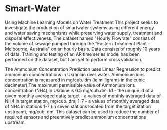 # Smart-Water
Using Machine Learning Models  on Water Treatment
This project seeks to investigate the production of smartwater systems using different energy and water saving mechanisms while preserving water supply, treatment and disposal effectiveness. The dataset named "Hourly Flowrate" consists of the volume of sewage pumped through the "Eastern Treatment Plant - Melbourne, Australia" on an hourly basis. Data consists of roughly 10 years of data. Training and testing of an AR time series model has been performed on the dataset, but I am yet to perform cross validation. 


The Ammonium Concentration Prediction uses Linear Regression to predict ammonium comcentrations in Ukranian river water. Ammonium ions concentration is measured in mg/cub. dm (ie milligrams in the cubic decimeter).The maximum permissible value of Ammonium ions concentration (NH4) in Ukraine is 0.5 mg/cub.dm. Id - the unique id of a given monthly averaged data; target - a values of monthly 
averaged data of NH4 in target station, mg/cub. dm; 1-7 - a values of monthly averaged data of NH4 in stations 1-7 (in seven stations located from the target station upstream), mg/cub. dm. This dataset can be used to reduce the number of required sensors and preemtively predict ammonium concentrations upstream.


